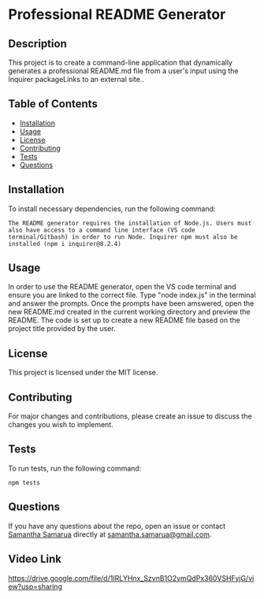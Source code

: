 # Professional README Generator
  
  ## Description
  
  This project is to create a command-line application that dynamically generates a professional README.md file from a user's input using the Inquirer packageLinks to an external site..
  
  ## Table of Contents
  
  * [Installation](#installation)
  * [Usage](#usage)
  * [License](#license)
  * [Contributing](#contributing)
  * [Tests](#tests)
  * [Questions](#questions)
  
  ## Installation
  
  To install necessary dependencies, run the following command:
  
  ```
  The README generator requires the installation of Node.js. Users must also have access to a command line interface (VS code terminal/Gitbash) in order to run Node. Inquirer npm must also be installed (npm i inquirer@8.2.4)
  ```
  
  ## Usage
  
  In order to use the README generator, open the VS code terminal and ensure you are linked to the correct file. Type "node index.js" in the terminal and answer the prompts. Once the prompts have been amswered, open the new README.md created in the current working directory and preview the README. The code is set up to create a new README file based on the project title provided by the user. 
  
  ## License
  
  This project is licensed under the MIT license.
  
  ## Contributing
  
  For major changes and contributions, please create an issue to discuss the changes you wish to implement.
  
  ## Tests
  
  To run tests, run the following command:
  
  ```
  npm tests
  ```
  
  ## Questions
  
  If you have any questions about the repo, open an issue or contact [Samantha Samarua](https://github.com/samanthasamarua) directly at samantha.samarua@gmail.com.

   ## Video Link
   https://drive.google.com/file/d/1IRLYHnx_SzvnB1O2ymQdPx360VSHFyjG/view?usp=sharing
   
  